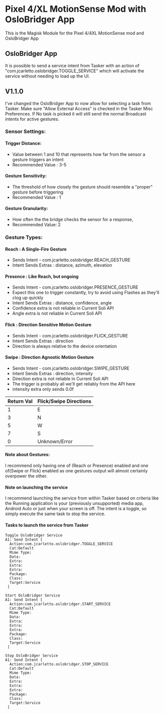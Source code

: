 # Pixel 4/XL MotionSense Mod with OsloBridger App
This is the Magisk Module for the Pixel 4/4XL MotionSense mod and OsloBridger App


## OsloBridger App
It is possible to send a service intent from Tasker with an action of "com.jcarletto.oslobridger.TOGGLE_SERVICE" which will activate the service without needing to load up the UI.

## V1.1.0
I've changed the OsloBridger App to now allow for selecting a task from Tasker. Make sure "Allow External Access" is checked in the Tasker Misc Preferences. If No task is picked it will still send the normal Broadcast intents for active gestures.

### Sensor Settings:
#### Trigger Distance: 
  * Value between 1 and 10 that represents how far from the sensor a gesture triggers an intent
  * Recommended Value : 3-5

#### Gesture Sensitivity:
  * The threshold of how closely the gesture should resemble a "proper" gesture before triggering
  * Recommended Value : 1

#### Gesture Granularity:
  * How often the the bridge checks the sensor for a response,
  * Recommended Value: 2


### Gesture Types:
#### Reach : A Single-Fire Gesture
  * Sends Intent - com.jcarletto.oslobridger.REACH_GESTURE
  * Intent Sends Extras : distance, azimuth, elevation

#### Presence : Like Reach, but ongoing
  * Sends Intent - com.jcarletto.oslobridger.PRESENCE_GESTURE
  * Expect this one to trigger constantly, try to avoid using Flashes as they'll clog up quickly
  * Intent Sends Extras : distance, confidence, angle
  * Confidence extra is not reliable in Current Soli API
  * Angle extra is not reliable in Current Soli API

#### Flick : Direction Sensitive Motion Gesture
  * Sends Intent - com.jcarletto.oslobridger.FLICK_GESTURE
  * Intent Sends Extras : direction
  * Direction is always relative to the device orientation


#### Swipe : Direction Agnostic Motion Gesture
  * Sends Intent - com.jcarletto.oslobridger.SWIPE_GESTURE
  * Intent Sends Extras : direction, intensity
  * Direction extra is not reliable in Current Soli API
  * The trigger is probably all we'll get reliably from the API here
  * intensity extra only sends 0.0f
  
Return Val | Flick/Swipe Directions
-----------|----------------
1 | E
3 | N
5 | W
7 | S
0 | Unknown/Error



#### Note about Gestures:
I recommend only having one of (Reach or Presence) enabled and one of(Swipe or Flick) enabled as one gestures output will almost certainly overpower the other.

#### Note on launching the service
I recommend launching the service from within Tasker based on criteria like the Running application is your (previously unsupported) media app, Android Auto or just when your screen is off. The intent is a toggle, so simply execute the same task to stop the service.

#### Tasks to launch the service from Tasker
    Toggle OsloBridger Service
    A1: Send Intent [ 
      Action:com.jcarletto.oslobridger.TOGGLE_SERVICE 
      Cat:Default 
      Mime Type: 
      Data: 
      Extra: 
      Extra: 
      Extra: 
      Package: 
      Class: 
      Target:Service 
     ] 
    
    Start OsloBridger Service
    A1: Send Intent [ 
      Action:com.jcarletto.oslobridger.START_SERVICE 
      Cat:Default 
      Mime Type: 
      Data: 
      Extra: 
      Extra: 
      Extra: 
      Package: 
      Class: 
      Target:Service 
     ] 
     
    Stop OsloBridger Service
    A1: Send Intent [ 
      Action:com.jcarletto.oslobridger.STOP_SERVICE 
      Cat:Default 
      Mime Type: 
      Data: 
      Extra: 
      Extra: 
      Extra: 
      Package: 
      Class: 
      Target:Service 
     ] 

